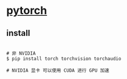 # [pytorch](https://pytorch.ac.cn/)


## install

```shell

# 非 NVIDIA
$ pip install torch torchvision torchaudio

# NVIDIA 显卡 可以使用 CUDA 进行 GPU 加速
```